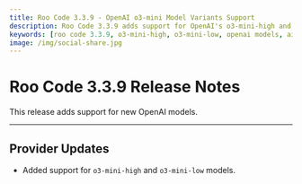 ```yaml
---
title: Roo Code 3.3.9 - OpenAI o3-mini Model Variants Support
description: Roo Code 3.3.9 adds support for OpenAI's o3-mini-high and o3-mini-low model variants, expanding AI model options for different performance needs.
keywords: [roo code 3.3.9, o3-mini-high, o3-mini-low, openai models, ai model support, vs code extension]
image: /img/social-share.jpg
---
```


# Roo Code 3.3.9 Release Notes

This release adds support for new OpenAI models.

---

## Provider Updates

*   Added support for `o3-mini-high` and `o3-mini-low` models.